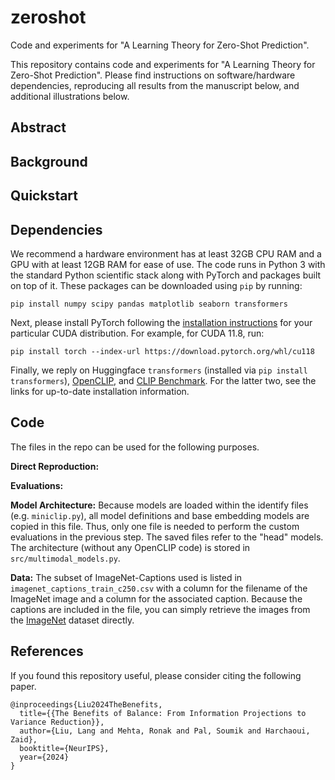 # zeroshot
Code and experiments for "A Learning Theory for Zero-Shot Prediction".

This repository contains code and experiments for "A Learning Theory for Zero-Shot Prediction". Please find instructions on software/hardware dependencies, reproducing all results from the manuscript below, and additional illustrations below.

## Abstract


## Background



## Quickstart

## Dependencies

We recommend a hardware environment has at least 32GB CPU RAM and a GPU with at least 12GB RAM for ease of use. The code runs in Python 3 with the standard Python scientific stack along with PyTorch and packages built on top of it.
These packages can be downloaded using `pip` by running:
```
pip install numpy scipy pandas matplotlib seaborn transformers
```
Next, please install PyTorch following the [installation instructions](https://pytorch.org/get-started/locally/) for your particular CUDA distribution. For example, for CUDA 11.8, run:
```
pip install torch --index-url https://download.pytorch.org/whl/cu118
```
Finally, we reply on Huggingface `transformers` (installed via `pip install transformers`), [OpenCLIP](https://github.com/mlfoundations/open_clip), and [CLIP Benchmark](https://github.com/LAION-AI/CLIP_benchmark). For the latter two, see the links for up-to-date installation information.

## Code

The files in the repo can be used for the following purposes.

**Direct Reproduction:** 

**Evaluations:** 

**Model Architecture:** Because models are loaded within the identify files (e.g. `miniclip.py`), all model definitions and base embedding models are copied in this file. 
Thus, only one file is needed to perform the custom evaluations in the previous step. The saved files refer to the "head" models. The architecture (without any OpenCLIP code) is stored in `src/multimodal_models.py`.

**Data:** The subset of ImageNet-Captions used is listed in `imagenet_captions_train_c250.csv` with a column for the filename of the ImageNet image and a column for the associated caption. Because the captions are included in the file, you can simply retrieve the images from the [ImageNet](https://www.image-net.org/download.php) dataset directly.

## References

If you found this repository useful, please consider citing the following paper.

```
@inproceedings{Liu2024TheBenefits,
  title={{The Benefits of Balance: From Information Projections to Variance Reduction}},
  author={Liu, Lang and Mehta, Ronak and Pal, Soumik and Harchaoui, Zaid},
  booktitle={NeurIPS},
  year={2024}
}
```
